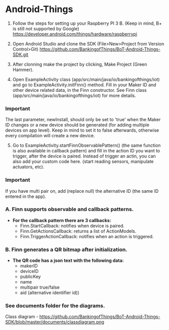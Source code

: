 # Android-Things

1. Follow the steps for setting up your Raspberry PI 3 B. (Keep in mind, B+ is still not supported by Google)
https://developer.android.com/things/hardware/raspberrypi

2. Open Android Studio and clone the SDK (File>New>Project from Version Control>Git)
https://github.com/BankingofThings/BoT-Android-Things-SDK.git

3. After clonning make the project by clicking, Make Project (Green Hammer).

4. Open ExampleActivity class (app/src/main/java/io/bankingofthings/iot) and go to ExampleActivity.initFinn() method.
Fill in your Maker ID and other device related data, in the Finn constructor. See Finn class (app/src/main/java/io/bankingofthings/iot) for more details.

### Important
The last parameter, newInstall, should only be set to 'true' when the Maker ID changes or a new device should be generated (for adding multiple devices on app level).
Keep in mind to set it to false afterwards, otherwise every compilation will create a new device. 

5. Go to ExampleActivity.startFinnObservablePattern() (the same function is also available in callback pattern) and fill in the action ID you want to trigger, after the device is paired. Instead of trigger an actin, you can also add your custom code here. (start reading sensors, manipulate actuators, etc).

### Important
If you have multi pair on, add (replace null) the alternative ID (the same ID entered in the app).

### A. Finn supports observable and callback patterns.
- **For the callback pattern there are 3 callbacks:**
    - Finn.StartCallback: notifies when device is paired.
    - Finn.GetActionsCallback: returns a list of ActionModels.
    - Finn.TriggerActionCallback: notifies when an action is triggered.

### B. Finn generates a QR bitmap after initialization. 
- **The QR code has a json text with the following data:**
    - makerID
    - deviceID
    - publicKey
    - name
    - multipair true/false
    - aid (alternative identifier id))

### See documents folder for the diagrams.
Class diagram - https://github.com/BankingofThings/BoT-Android-Things-SDK/blob/master/documents/classdiagram.png
